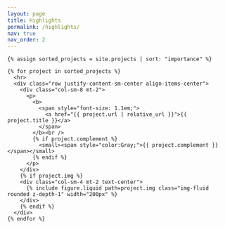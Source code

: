 ```yaml
---
layout: page
title: Highlights
permalink: /highlights/
nav: true
nav_order: 2
---
```


<div class="post">
  <article>

    {% assign sorted_projects = site.projects | sort: "importance" %}

    {% for project in sorted_projects %}
      <hr>
      <div class="row justify-content-sm-center align-items-center">
        <div class="col-sm-8 mt-2">
          <p>
            <b>
              <span style="font-size: 1.1em;">
                <a href="{{ project.url | relative_url }}">{{ project.title }}</a>
              </span>
            </b><br />
            {% if project.complement %}
              <small><span style="color:Gray;">{{ project.complement }}</span></small>
            {% endif %}
          </p>
        </div>
        {% if project.img %}
        <div class="col-sm-4 mt-2 text-center">
          {% include figure.liquid path=project.img class="img-fluid rounded z-depth-1" width="200px" %}
        </div>
        {% endif %}
      </div>
    {% endfor %}

  </article>
</div>

